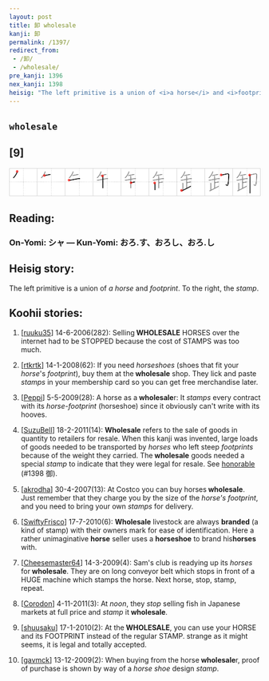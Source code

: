 ```yaml
---
layout: post
title: 卸 wholesale
kanji: 卸
permalink: /1397/
redirect_from:
 - /卸/
 - /wholesale/
pre_kanji: 1396
nex_kanji: 1398
heisig: "The left primitive is a union of <i>a horse</i> and <i>footprint</i>. To the right, the <i>stamp</i>."
---
```


## `wholesale`

## [9]

<div class="stroke"><img src="../images/E58DB8.png" /></div>

## Reading:

### On-Yomi: シャ &mdash; Kun-Yomi: おろ.す、おろし、おろ.し

## Heisig story:

The left primitive is a union of <i>a horse</i> and <i>footprint</i>. To the right, the <i>stamp</i>.

## Koohii stories:

1) [<a href="http://kanji.koohii.com/profile/ruuku35">ruuku35</a>] 14-6-2006(282): Selling<strong> WHOLESALE</strong> HORSES over the internet had to be STOPPED because the cost of STAMPS was too much.

2) [<a href="http://kanji.koohii.com/profile/rtkrtk">rtkrtk</a>] 14-1-2008(62): If you need <em>horseshoes</em> (shoes that fit your <em>horse</em>&#039;s <em>footprint</em>), buy them at the<strong> wholesale</strong> shop. They lick and paste <em>stamps</em> in your membership card so you can get free merchandise later.

3) [<a href="http://kanji.koohii.com/profile/Peppi">Peppi</a>] 5-5-2009(28): A horse as a<strong> wholesale</strong>r: It <em>stamps</em> every contract with its <em>horse-footprint</em> (horseshoe) since it obviously can&#039;t write with its hooves.

4) [<a href="http://kanji.koohii.com/profile/SuzuBell">SuzuBell</a>] 18-2-2011(14): <strong>Wholesale</strong> refers to the sale of goods in quantity to retailers for resale. When this kanji was invented, large loads of goods needed to be transported by <em>horses</em> who left steep <em>footprints</em> because of the weight they carried. The<strong> wholesale</strong> goods needed a special <em>stamp</em> to indicate that they were legal for resale. See <a href="../1398">honorable</a> (#1398 御).

5) [<a href="http://kanji.koohii.com/profile/akrodha">akrodha</a>] 30-4-2007(13): At Costco you can buy horses<strong> wholesale</strong>. Just remember that they charge you by the size of the <em>horse&#039;s footprint</em>, and you need to bring your own <em>stamps</em> for delivery.

6) [<a href="http://kanji.koohii.com/profile/SwiftyFrisco">SwiftyFrisco</a>] 17-7-2010(6): <strong>Wholesale</strong> livestock are always <strong>branded</strong> (a kind of stamp) with their owners mark for ease of identification. Here a rather unimaginative <strong>horse</strong> seller uses a <strong>horseshoe</strong> to brand his<strong>horses</strong> with.

7) [<a href="http://kanji.koohii.com/profile/Cheesemaster64">Cheesemaster64</a>] 14-3-2009(4): Sam&#039;s club is readying up its <em>horses</em> for<strong> wholesale</strong>. They are on long conveyor belt which stops in front of a HUGE machine which stamps the horse. Next horse, stop, stamp, repeat.

8) [<a href="http://kanji.koohii.com/profile/Corodon">Corodon</a>] 4-11-2011(3): At <em>noon</em>, they <em>stop</em> selling fish in Japanese markets at full price and <em>stamp</em> it<strong> wholesale</strong>.

9) [<a href="http://kanji.koohii.com/profile/shuusaku">shuusaku</a>] 17-1-2010(2): At the<strong> WHOLESALE</strong>, you can use your HORSE and its FOOTPRINT instead of the regular STAMP. strange as it might seems, it is legal and totally accepted.

10) [<a href="http://kanji.koohii.com/profile/gavmck">gavmck</a>] 13-12-2009(2): When buying from the horse<strong> wholesale</strong>r, proof of purchase is shown by way of a <em>horse shoe</em> design <em>stamp</em>.
